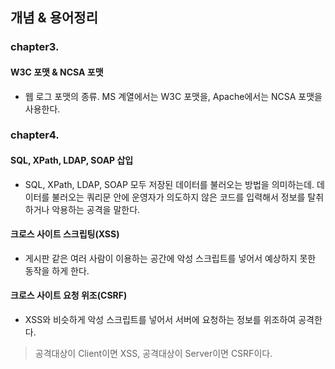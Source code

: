 
## 개념 & 용어정리

### chapter3. 

#### W3C 포맷 & NCSA 포맷
- 웹 로그 포맷의 종류. MS 계열에서는 W3C 포맷을, Apache에서는 NCSA 포맷을 사용한다.


### chapter4.

#### SQL, XPath, LDAP, SOAP 삽입
- SQL, XPath, LDAP, SOAP 모두 저장된 데이터를 불러오는 방법을 의미하는데. 데이터를 불러오는 쿼리문 안에 운영자가 의도하지 않은 코드를 입력해서 정보를 탈취하거나 악용하는 공격을 말한다.


#### 크로스 사이트 스크립팅(XSS)
- 게시판 같은 여러 사람이 이용하는 공간에 악성 스크립트를 넣어서 예상하지 못한 동작을 하게 한다.

#### 크로스 사이트 요청 위조(CSRF)
- XSS와 비슷하게 악성 스크립트를 넣어서 서버에 요청하는 정보를 위조하여 공격한다.

> 공격대상이 Client이면 XSS, 공격대상이 Server이면 CSRF이다.
